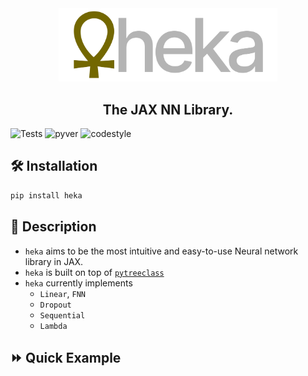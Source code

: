 
<div align="center">
<img width="350px" src="assets/HekaLogo.svg"></div>
<h2 align="center">The JAX NN Library.</h2>


![Tests](https://github.com/ASEM000/heka/actions/workflows/tests.yml/badge.svg)
![pyver](https://img.shields.io/badge/python-3.7%203.8%203.9%203.10-red)
![codestyle](https://img.shields.io/badge/codestyle-black-lightgrey)
<!-- [![codecov](https://codecov.io/gh/ASEM000/heka/branch/main/graph/badge.svg?token=C6NXOK9EVS)](https://codecov.io/gh/ASEM000/heka) -->

## 🛠️ Installation<a id="Installation"></a>

```python
pip install heka
```


## 📖 Description<a id="Description"></a>
- `heka` aims to be the most intuitive and easy-to-use Neural network library in JAX.
- `heka` is built on top of [`pytreeclass`](https://github.com/ASEM000/pytreeclass)
- `heka` currently implements 
  - `Linear`, `FNN`
  - `Dropout`
  - `Sequential`
  - `Lambda`


## ⏩ Quick Example <a id="QuickExample">
